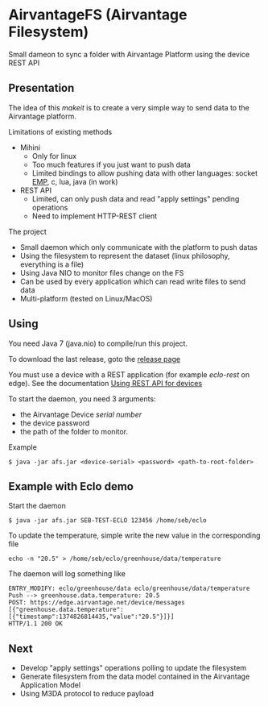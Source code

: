 AirvantageFS (Airvantage Filesystem)
===================================

Small dameon to sync a folder with Airvantage Platform using the device REST API



Presentation
------------

The idea of this *makeit* is to create a very simple way to send data to the Airvantage platform.

Limitations of existing methods
 - Mihini 
   - Only for linux
   - Too much features if you just want to push data
   - Limited bindings to allow pushing data with other languages: socket [EMP](http://download.eclipse.org/mihini/doc/agent_connector_libraries/Embedded_Micro_Protocol_EMP.html), c, lua, java (in work)
 - REST API
   - Limited, can only push data and read "apply settings" pending operations
   - Need to implement HTTP-REST client


The project 
 - Small daemon which only communicate with the platform to push datas
 - Using the filesystem to represent the dataset (linux philosophy, everything is a file)
 - Using Java NIO to monitor files change on the FS
 - Can be used by every application which can read write files to send data
 - Multi-platform (tested on Linux/MacOS)
 

Using
------

You need Java 7 (java.nio) to compile/run this project.

To download the last release, goto the [release page](https://github.com/essembeh/AirvantageFS/releases)

You must use a device with a REST application (for example *eclo-rest* on edge).
See the documentation [Using REST API for devices](http://airvantage.github.io/tutorials/2013/07/05/rest-for-devices/)

To start the daemon, you need 3 arguments:
 - the Airvantage Device *serial number*
 - the device password 
 - the path of the folder to monitor.


Example

    $ java -jar afs.jar <device-serial> <password> <path-to-root-folder>


Example with Eclo demo
----------------------

Start the daemon 

    $ java -jar afs.jar SEB-TEST-ECLO 123456 /home/seb/eclo

To update the temperature, simple write the new value in the corresponding file

    echo -n "20.5" > /home/seb/eclo/greenhouse/data/temperature

The daemon will log something like

    ENTRY_MODIFY: eclo/greenhouse/data eclo/greenhouse/data/temperature
    Push --> greenhouse.data.temperature: 20.5
    POST: https://edge.airvantage.net/device/messages [{"greenhouse.data.temperature":[{"timestamp":1374826814435,"value":"20.5"}]}]
    HTTP/1.1 200 OK


Next
----
 - Develop "apply settings" operations polling to update the filesystem
 - Generate filesystem from the data model contained in the Airvantage Application Model
 - Using M3DA protocol to reduce payload
 
